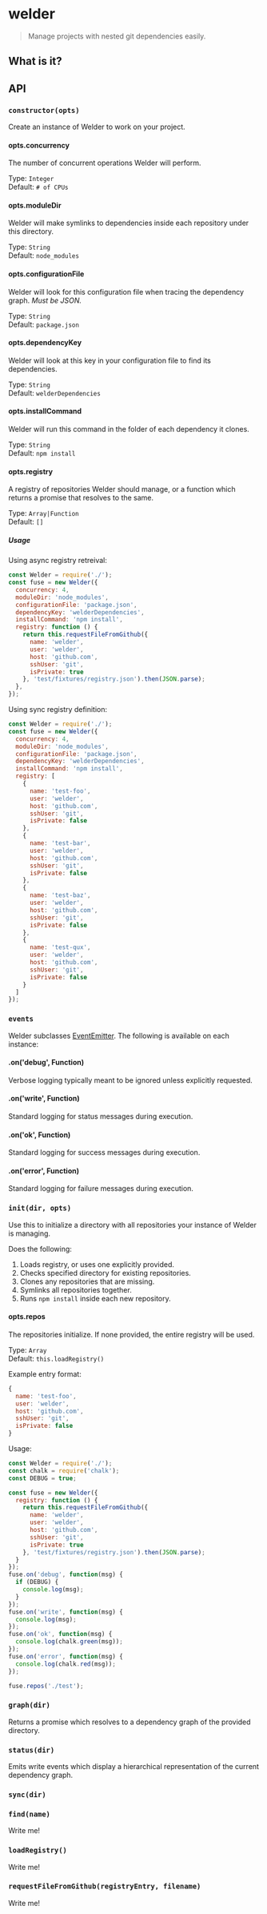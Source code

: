 # welder
> Manage projects with nested git dependencies easily.

## What is it?

## API

### `constructor(opts)`

Create an instance of Welder to work on your project.

#### opts.concurrency

The number of concurrent operations Welder will perform.

Type: `Integer`  
Default: `# of CPUs`

#### opts.moduleDir

Welder will make symlinks to dependencies inside each repository under this directory.

Type: `String`  
Default: `node_modules`

#### opts.configurationFile

Welder will look for this configuration file when tracing the dependency graph. *Must be JSON.*

Type: `String`  
Default: `package.json`

#### opts.dependencyKey

Welder will look at this key in your configuration file to find its dependencies.

Type: `String`  
Default: `welderDependencies`

#### opts.installCommand

Welder will run this command in the folder of each dependency it clones.

Type: `String`  
Default: `npm install`

#### opts.registry

A registry of repositories Welder should manage, or a function which returns a promise that resolves to the same.

Type: `Array|Function`  
Default: `[]`

##### Usage

Using async registry retreival:
```js
const Welder = require('./');
const fuse = new Welder({
  concurrency: 4,
  moduleDir: 'node_modules',
  configurationFile: 'package.json',
  dependencyKey: 'welderDependencies',
  installCommand: 'npm install',
  registry: function () {
    return this.requestFileFromGithub({
      name: 'welder',
      user: 'welder',
      host: 'github.com',
      sshUser: 'git',
      isPrivate: true
    }, 'test/fixtures/registry.json').then(JSON.parse);
  },
});
```

Using sync registry definition:
```js
const Welder = require('./');
const fuse = new Welder({
  concurrency: 4,
  moduleDir: 'node_modules',
  configurationFile: 'package.json',
  dependencyKey: 'welderDependencies',
  installCommand: 'npm install',
  registry: [
    {
      name: 'test-foo',
      user: 'welder',
      host: 'github.com',
      sshUser: 'git',
      isPrivate: false
    },
    {
      name: 'test-bar',
      user: 'welder',
      host: 'github.com',
      sshUser: 'git',
      isPrivate: false
    },
    {
      name: 'test-baz',
      user: 'welder',
      host: 'github.com',
      sshUser: 'git',
      isPrivate: false
    },
    {
      name: 'test-qux',
      user: 'welder',
      host: 'github.com',
      sshUser: 'git',
      isPrivate: false
    }
  ]
});
```

### `events`

Welder subclasses [EventEmitter](http://nodejs.org/api/events.html#events_class_events_eventemitter).  The following is available on each instance:

#### .on('debug', Function)
Verbose logging typically meant to be ignored unless explicitly requested.

#### .on('write', Function)
Standard logging for status messages during execution.

#### .on('ok', Function)
Standard logging for success messages during execution.

#### .on('error', Function)
Standard logging for failure messages during execution.

### `init(dir, opts)`

Use this to initialize a directory with all repositories your instance of Welder is managing.

Does the following:

1. Loads registry, or uses one explicitly provided.
2. Checks specified directory for existing repositories.
3. Clones any repositories that are missing.
4. Symlinks all repositories together.
4. Runs `npm install` inside each new repository.

#### opts.repos

The repositories initialize.  If none provided, the entire registry will be used.

Type: `Array`  
Default: `this.loadRegistry()`

Example entry format:
```js
{
  name: 'test-foo',
  user: 'welder',
  host: 'github.com',
  sshUser: 'git',
  isPrivate: false
}
```

Usage:
```js
const Welder = require('./');
const chalk = require('chalk');
const DEBUG = true;

const fuse = new Welder({
  registry: function () {
    return this.requestFileFromGithub({
      name: 'welder',
      user: 'welder',
      host: 'github.com',
      sshUser: 'git',
      isPrivate: true
    }, 'test/fixtures/registry.json').then(JSON.parse);
  }
});
fuse.on('debug', function(msg) {
  if (DEBUG) {
    console.log(msg);
  }
});
fuse.on('write', function(msg) {
  console.log(msg);
});
fuse.on('ok', function(msg) {
  console.log(chalk.green(msg));
});
fuse.on('error', function(msg) {
  console.log(chalk.red(msg));
});

fuse.repos('./test');
```

### `graph(dir)`

Returns a promise which resolves to a dependency graph of the provided directory.

### `status(dir)`

Emits write events which display a hierarchical representation of the current dependency graph.

### `sync(dir)`



### `find(name)`

Write me!

### `loadRegistry()`

Write me!

### `requestFileFromGithub(registryEntry, filename)`

Write me!
